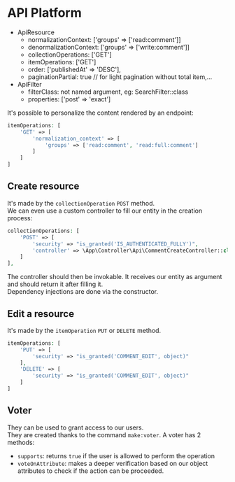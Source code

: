 # API Platform
- ApiResource
  - normalizationContext: ['groups' => ['read:comment']]
  - denormalizationContext: ['groups' => ['write:comment']]
  - collectionOperations: ['GET']
  - itemOperations: ['GET']
  - order: ['publishedAt' => 'DESC'],
  - paginationPartial: true // for light pagination without total item,...
- ApiFilter
  - filterClass: not named argument, eg: SearchFilter::class
  - properties: ['post' => 'exact']
  
It's possible to personalize the content rendered by an endpoint:
````php
itemOperations: [
    'GET' => [
        'normalization_context' => [
            'groups' => ['read:comment', 'read:full:comment']
        ]
    ]
]
````

## Create resource
It's made by the ``collectionOperation`` ``POST`` method.\
We can even use a custom controller to fill our entity in the 
creation process:
````php
collectionOperations: [
    'POST' => [
        'security' => "is_granted('IS_AUTHENTICATED_FULLY')",
        'controller' => \App\Controller\Api\CommentCreateController::class
    ]
],
````
The controller should then be invokable. It receives our entity as
argument and should return it after filling it.\
Dependency injections are done via the constructor.

## Edit a resource
It's made by the ``itemOperation`` ``PUT`` or ``DELETE`` method.
````php 
itemOperations: [
    'PUT' => [
        'security' => "is_granted('COMMENT_EDIT', object)"
    ],
    'DELETE' => [
        'security' => "is_granted('COMMENT_EDIT', object)"
    ]
]
````

## Voter
They can be used to grant access to our users.\
They are created thanks to the command ``make:voter``.
A voter has 2 methods: 
- ``supports``: returns ``true`` if the user is allowed to perform the operation
- ``voteOnAttribute``: makes a deeper verification based on our object 
attributes to check if the action can be proceeded.